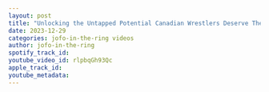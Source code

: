 ```yaml
---
layout: post
title: "Unlocking the Untapped Potential Canadian Wrestlers Deserve Their Shot in the US"
date: 2023-12-29
categories: jofo-in-the-ring videos
author: jofo-in-the-ring
spotify_track_id: 
youtube_video_id: rlpbqGh93Qc
apple_track_id: 
youtube_metadata: 
---
```


